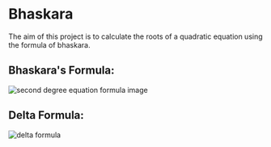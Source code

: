 # Bhaskara

The aim of this project is to calculate the roots of a quadratic equation using the formula of bhaskara.

## Bhaskara's Formula:

![second degree equation formula image](https://user-images.githubusercontent.com/81983803/129780097-35b03d43-dc7d-42af-95ae-3d17ad545c7d.png)

## Delta Formula:

![delta formula](https://user-images.githubusercontent.com/81983803/129779469-82c45905-e8b3-4c60-906c-2116b46307f2.png)
